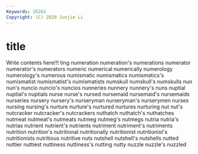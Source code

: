 ```yaml
---
Keywords: 26262
Copyright: (C) 2020 Junjie Li
---
```


# title

Write contents here!!!
ting 
numeration 
numeration's 
numerations 
numerator 
numerator's 
numerators 
numeric
numerical 
numerically 
numerology 
numerology's 
numerous 
numismatic 
numismatics 
numismatics's 
numismatist 
numismatist's
numismatists 
numskull 
numskull's 
numskulls 
nun 
nun's 
nuncio 
nuncio's 
nuncios 
nunneries
nunnery 
nunnery's 
nuns 
nuptial 
nuptial's 
nuptials 
nurse 
nurse's 
nursed 
nursemaid
nursemaid's 
nursemaids 
nurseries 
nursery 
nursery's 
nurseryman 
nurseryman's 
nurserymen 
nurses 
nursing
nursing's 
nurture 
nurture's 
nurtured 
nurtures 
nurturing 
nut 
nut's 
nutcracker 
nutcracker's
nutcrackers 
nuthatch 
nuthatch's 
nuthatches 
nutmeat 
nutmeat's 
nutmeats 
nutmeg 
nutmeg's 
nutmegs
nutria 
nutria's 
nutrias 
nutrient 
nutrient's 
nutrients 
nutriment 
nutriment's 
nutriments 
nutrition
nutrition's 
nutritional 
nutritionally 
nutritionist 
nutritionist's 
nutritionists 
nutritious 
nutritive 
nuts 
nutshell
nutshell's 
nutshells 
nutted 
nuttier 
nuttiest 
nuttiness 
nuttiness's 
nutting 
nutty 
nuzzle
nuzzle's 
nuzzled 
